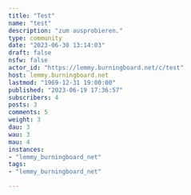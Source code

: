 ```yaml
---
title: "Test" 
name: "test"
description: "zum ausprobieren."
type: community
date: "2023-06-30 13:14:03"
draft: false
nsfw: false
actor_id: "https://lemmy.burningboard.net/c/test"
host: lemmy.burningboard.net
lastmod: "1969-12-31 19:00:00"
published: "2023-06-19 17:36:57"
subscribers: 4
posts: 3
comments: 5
weight: 3
dau: 3
wau: 3
mau: 4
instances:
- "lemmy_burningboard_net"
tags: 
- "lemmy_burningboard_net"

---
```

